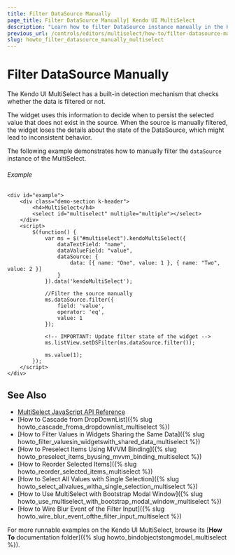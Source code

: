 ```yaml
---
title: Filter DataSource Manually
page_title: Filter DataSource Manually| Kendo UI MultiSelect
description: "Learn how to filter DataSource instance manually in the Kendo UI MultiSelect widget."
previous_url: /controls/editors/multiselect/how-to/filter-datasource-manually
slug: howto_filter_datasource_manually_multiselect
---
```


# Filter DataSource Manually

The Kendo UI MultiSelect has a built-in detection mechanism that checks whether the data is filtered or not.

The widget uses this information to decide when to persist the selected value that does not exist in the source. When the source is manually filtered, the widget loses the details about the state of the DataSource, which might lead to inconsistent behavior.

The following example demonstrates how to manually filter the `dataSource` instance of the MultiSelect.

###### Example

```dojo
<div id="example">
    <div class="demo-section k-header">
        <h4>MultiSelect</h4>
        <select id="multiselect" multiple="multiple"></select>
    </div>
    <script>
        $(function() {
            var ms = $("#multiselect").kendoMultiSelect({
                dataTextField: "name",
                dataValueField: "value",
                dataSource: {
                    data: [{ name: "One", value: 1 }, { name: "Two", value: 2 }]
                }
            }).data('kendoMultiSelect');

            //Filter the source manually
            ms.dataSource.filter({
                field: 'value',
                operator: 'eq',
                value: 1
            });

            <!-- IMPORTANT: Update filter state of the widget -->
            ms.listView.setDSFilter(ms.dataSource.filter());

            ms.value(1);
        });
    </script>
</div>
```

## See Also

* [MultiSelect JavaScript API Reference](/api/javascript/ui/multiselect)
* [How to Cascade from DropDownList]({% slug howto_cascade_froma_dropdownlist_multiselect %})
* [How to Filter Values in Widgets Sharing the Same Data]({% slug howto_filter_valuesin_widgetswith_shared_data_multiselect %})
* [How to Preselect Items Using MVVM Binding]({% slug howto_preselect_items_byusing_mvvm_binding_multiselect %})
* [How to Reorder Selected Items]({% slug howto_reorder_selected_items_multiselect %})
* [How to Select All Values with Single Selection]({% slug howto_select_allvalues_witha_single_selection_multiselect %})
* [How to Use MultiSelect with Bootstrap Modal Window]({% slug howto_use_multiselect_with_bootstrap_modal_window_multiselect %})
* [How to Wire Blur Event of the Filter Input]({% slug howto_wire_blur_event_ofthe_filtеr_input_multiselect %})

For more runnable examples on the Kendo UI MultiSelect, browse its [**How To** documentation folder]({% slug howto_bindobjectstongmodel_multiselect %}).
